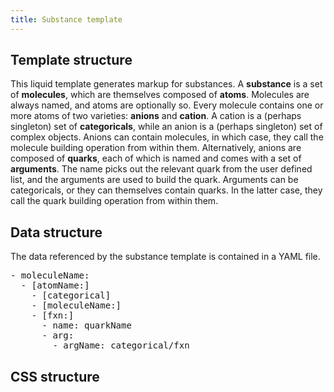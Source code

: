 ```yaml
---
title: Substance template
---
```


## Template structure

This liquid template generates markup for substances. A **substance** is a set of **molecules**, which are themselves composed of **atoms**. Molecules are always named, and atoms are optionally so.  Every molecule contains one or more atoms of two varieties: **anions** and **cation**. A cation is a (perhaps singleton) set of **categoricals**, while an anion is a (perhaps singleton) set of complex objects. Anions can contain molecules, in which case, they call the molecule building operation from within them. Alternatively, anions are composed of **quarks**, each of which is named and comes with a set of **arguments**. The name picks out the relevant quark from the user defined list, and the arguments are used to build the quark. Arguments can be categoricals, or they can themselves contain quarks. In the latter case, they call the quark building operation from within them.

## Data structure

The data referenced by the substance template is contained in a YAML file.

<pre>
- moleculeName:
  - [atomName:]
    - [categorical]
    - [moleculeName:]
    - [fxn:]
      - name: quarkName
      - arg:
        - argName: categorical/fxn
</pre>

## CSS structure
